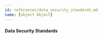 ```yaml
---
id: references/data_security_standards.md
name: [object Object]
---
```


#### Data Security Standards

